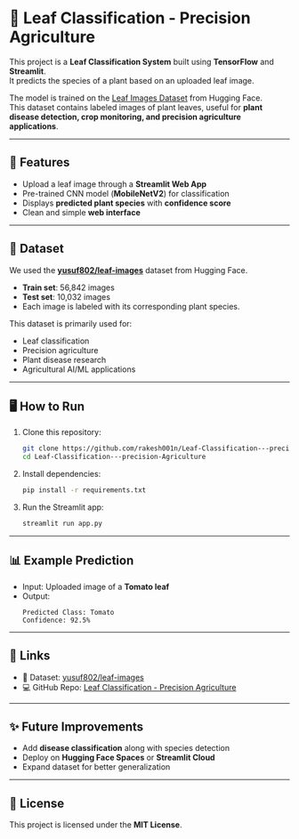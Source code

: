 # 🌿 Leaf Classification - Precision Agriculture  

This project is a **Leaf Classification System** built using **TensorFlow** and **Streamlit**.  
It predicts the species of a plant based on an uploaded leaf image.  

The model is trained on the [Leaf Images Dataset](https://huggingface.co/datasets/yusuf802/leaf-images) from Hugging Face.  
This dataset contains labeled images of plant leaves, useful for **plant disease detection, crop monitoring, and precision agriculture applications**.  

---

## 🚀 Features
- Upload a leaf image through a **Streamlit Web App**  
- Pre-trained CNN model (**MobileNetV2**) for classification  
- Displays **predicted plant species** with **confidence score**  
- Clean and simple **web interface**  

---

## 📂 Dataset
We used the **[yusuf802/leaf-images](https://huggingface.co/datasets/yusuf802/leaf-images)** dataset from Hugging Face.  

- **Train set**: 56,842 images  
- **Test set**: 10,032 images  
- Each image is labeled with its corresponding plant species.  

This dataset is primarily used for:  
- Leaf classification  
- Precision agriculture  
- Plant disease research  
- Agricultural AI/ML applications  

---

## 🖥️ How to Run  

1. Clone this repository:
   ```bash
   git clone https://github.com/rakesh001n/Leaf-Classification---precision-Agriculture.git
   cd Leaf-Classification---precision-Agriculture
   ```

2. Install dependencies:
   ```bash
   pip install -r requirements.txt
   ```

3. Run the Streamlit app:
   ```bash
   streamlit run app.py
   ```

---

## 📊 Example Prediction
- Input: Uploaded image of a **Tomato leaf**  
- Output:  
  ```
  Predicted Class: Tomato
  Confidence: 92.5%
  ```

---

## 🔗 Links
- 📂 Dataset: [yusuf802/leaf-images](https://huggingface.co/datasets/yusuf802/leaf-images)  
- 💻 GitHub Repo: [Leaf Classification - Precision Agriculture](https://github.com/rakesh001n/Leaf-Classification---precision-Agriculture)  

---

## ✨ Future Improvements
- Add **disease classification** along with species detection  
- Deploy on **Hugging Face Spaces** or **Streamlit Cloud**  
- Expand dataset for better generalization  

---

## 📜 License
This project is licensed under the **MIT License**.  
